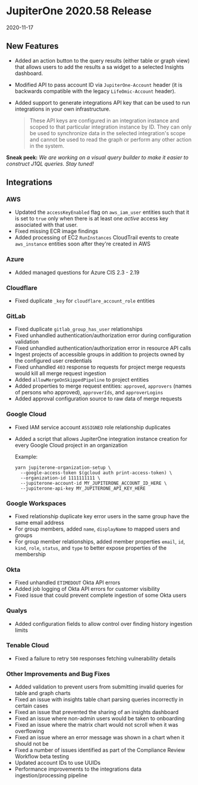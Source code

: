 # JupiterOne 2020.58 Release

2020-11-17

## New Features

- Added an action button to the query results (either table or graph view) that allows users to add
  the results a sa widget to a selected Insights dashboard. 

- Modified API to pass account ID via `JupiterOne-Account` header (it is backwards compatible with
  the legacy `LifeOmic-Account` header).

- Added support to generate integrations API key that can be used to run integrations in your own infrastructure.
  
  > These API keys are configured in an integration instance and scoped to that particular integration instance by
  > ID. They can only be used to synchronize data in the selected integration's scope and cannot be used to read 
  > the graph or perform any other action in the system.

**Sneak peek:** 
_We are working on a visual query builder to make it easier to construct J1QL queries. Stay tuned!_

## Integrations

### AWS

- Updated the `accessKeyEnabled` flag on `aws_iam_user` entities such that it is set to `true` only when there
  is at least one _active_ access key associated with that user.
- Fixed missing ECR image findings
- Added processing of EC2 `RunInstances` CloudTrail events to create `aws_instance` entities soon after 
  they're created in AWS

### Azure

- Added managed questions for Azure CIS 2.3 - 2.19

### Cloudflare

- Fixed duplicate `_key` for `cloudflare_account_role` entities

### GitLab

- Fixed duplicate `gitlab_group_has_user` relationships
- Fixed unhandled authentication/authorization error during configuration
  validation
- Fixed unhandled authentication/authorization error in resource API calls
- Ingest projects of accessible groups in addition to projects owned by the
  configured user credentials
- Fixed unhandled `403` response to requests for project merge requests would
  kill all merge request ingestion
- Added `allowMergeOnSkippedPipeline` to project entities
- Added properties to merge request entities: `approved`, `approvers` (names of
  persons who approved), `approverIds`, and `approverLogins`
- Added approval configuration source to raw data of merge requests

### Google Cloud

- Fixed IAM service account `ASSIGNED` role relationship duplicates
- Added a script that allows JupiterOne integration instance creation for every
  Google Cloud project in an organization

  Example:
  ```
  yarn jupiterone-organization-setup \
    --google-access-token $(gcloud auth print-access-token) \
    --organization-id 1111111111 \
    --jupiterone-account-id MY_JUPITERONE_ACCOUNT_ID_HERE \
    --jupiterone-api-key MY_JUPITERONE_API_KEY_HERE
  ```

### Google Workspaces

- Fixed relationship duplicate key error users in the same group have the same
  email address
- For group members, added `name`, `displayName` to mapped users and groups
- For group member relationships, added member properties `email`, `id`, `kind`, `role`,
  `status`, and `type` to better expose properties of the membership

### Okta

- Fixed unhandled `ETIMEDOUT` Okta API errors
- Added job logging of Okta API errors for customer visibility
- Fixed issue that could prevent complete ingestion of some Okta users

### Qualys

- Added configuration fields to allow control over finding history ingestion limits

### Tenable Cloud

- Fixed a failure to retry `500` responses fetching vulnerability details

### Other Improvements and Bug Fixes

- Added validation to prevent users from submitting invalid queries for table and graph charts
- Fixed an issue with insights table chart parsing queries incorrectly in certain cases
- Fixed an issue that prevented the sharing of an insights dashboard
- Fixed an issue where non-admin users would be taken to onboarding
- Fixed an issue where the matrix chart would not scroll when it was overflowing
- Fixed an issue where an error message was shown in a chart when it should not be
- Fixed a number of issues identified as part of the Compliance Review Workflow beta testing
- Updated account IDs to use UUIDs
- Performance improvements to the integrations data ingestion/processing pipeline